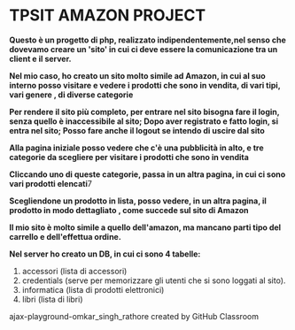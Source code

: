 # TPSIT     AMAZON PROJECT
**Questo è un progetto di php, realizzato indipendentemente,nel senso che dovevamo creare un 'sito' in cui ci deve essere la comunicazione tra un client e il server.**

**Nel mio caso, ho creato un sito molto simile ad Amazon, in cui al suo interno posso visitare e vedere i prodotti che sono in vendita, di vari tipi, vari genere , di diverse categorie**

**Per rendere il sito più completo, per entrare nel sito bisogna fare il login, senza quello è inaccessibile al sito; Dopo aver registrato e fatto login, si entra nel sito; Posso fare anche il logout se intendo di uscire dal sito**

**Alla pagina iniziale posso vedere che c'è una pubblicità in alto, e tre categorie da scegliere per visitare i prodotti che sono in vendita**

**Cliccando uno di queste categorie, passa in un altra pagina, in cui ci sono vari prodotti elencati**7

**Scegliendone un prodotto in lista, posso vedere, in un altra pagina, il prodotto in modo dettagliato , come succede sul sito di Amazon**

**Il mio sito è molto simile a quello dell'amazon, ma mancano parti tipo del carrello e dell'effettua ordine.**

**Nel server ho creato un DB, in cui ci sono 4 tabelle:**

1. accessori (lista di accessori)
2. credentials (serve per memorizzare gli utenti che si sono loggati al sito).
3. informatica (lista di prodotti elettronici)
4. libri (lista di libri)

ajax-playground-omkar_singh_rathore created by GitHub Classroom
